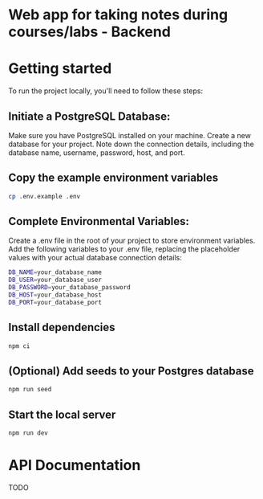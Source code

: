 # Web app for taking notes during courses/labs - Backend

# Getting started

To run the project locally, you'll need to follow these steps:

## Initiate a PostgreSQL Database:

Make sure you have PostgreSQL installed on your machine.
Create a new database for your project.
Note down the connection details, including the database name, username, password, host, and port.

## Copy the example environment variables

```bash
cp .env.example .env
```

## Complete Environmental Variables:

Create a .env file in the root of your project to store environment variables.
Add the following variables to your .env file, replacing the placeholder values with your actual database connection details:

```bash
DB_NAME=your_database_name
DB_USER=your_database_user
DB_PASSWORD=your_database_password
DB_HOST=your_database_host
DB_PORT=your_database_port
```

## Install dependencies

```bash
npm ci
```

## (Optional) Add seeds to your Postgres database

```bash
npm run seed
```

## Start the local server

```bash
npm run dev
```

# API Documentation

TODO
